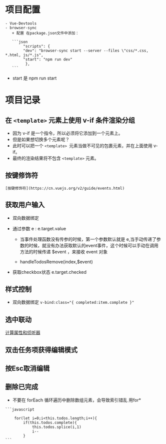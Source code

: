 
# 项目配置

    - Vue-Devtools
    - browser-sync
       + 配置 在package.json文件中添加：

       ```json
            "scripts": {
            "dev": "browser-sync start --server --files \"css/*.css, *.html, js/*.js",
            "start": "npm run dev"
             },
       ```
   - start 是 npm run start

# 项目记录

## 在 `<template>` 元素上使用 v-if 条件渲染分组

   - 因为 v-if 是一个指令，所以必须将它添加到一个元素上。
   - 但是如果想切换多个元素呢？
   - 此时可以把一个 `<template> `元素当做不可见的包裹元素，并在上面使用 v-if。
   - 最终的渲染结果将不包含 `<template>` 元素。

## 按键修饰符

    [按键修饰符](https://cn.vuejs.org/v2/guide/events.html)

## 获取用户输入

   - 双向数据绑定
   - 通过参数 e : e.target.value

      + 当事件处理函数没有传参的时候，第一个参数默认就是 e,当手动传递了参数的时候，就没有办法获取默认的event事件，这个时候可以手动在调用方法的时候传递 $event ，来接收 event 对象

      + handleTodosRemove(index,$event)

   - 获取checkbox状态 e.target.checked 

## 样式控制

   - 双向数据绑定 ` v-bind:class="{ completed:item.complete }" `

## 选中联动

   [计算属性和侦听器](https://cn.vuejs.org/v2/guide/computed.html)

## 双击任务项获得编辑模式

## 按Esc取消编辑

## 删除已完成

   * 不要在 forEach 循环遍历中删除数组元素，会导致索引错乱  用for*

    ```javascript

        for(let i=0;i<this.todos.length;i++){
            if(this.todos.complete){
                this.todos.splice(i,1)
                i--
            }
    ```
